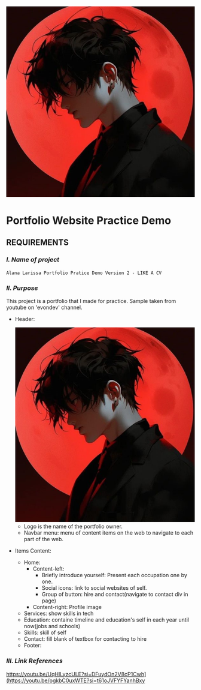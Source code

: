 # [<img src="./assets/img/b2c64613095fbca8811300c0dbf9d7b2.jpg" alt="Website Layout">](https://lam-alanalarissa.github.io/portfolio_practice_demo_web/ "PORTFOLIO WEBSITE DEMO")
# Portfolio Website Practice Demo
## REQUIREMENTS
### *_I. Name of project_*
    Alana Larissa Portfolio Pratice Demo Version 2 - LIKE A CV
### *_II. Purpose_*
This project is a portfolio that I made for practice. Sample taken from youtube on 'evondev' channel.
- Header:
  
  <img src="./assets/img/img.jpg" alt="Header">
  
  + Logo is the name of the portfolio owner.
  + Navbar menu: menu of content items on the web to navigate to each part of the web.
- Items Content:
  + Home:
    * Content-left:
      + Briefly introduce yourself: Present each occupation one by one.
      + Social icons: link to social websites of self.
      + Group of button: hire and contact(navigate to contact div in page)
    * Content-right: Profile image
  + Services: show skills in tech
  + Education: containe timeline and education's self in each year until now(jobs and schools)
  + Skills: skill of self
  + Contact: fill blank of textbox for contacting to hire
  + Footer:
### *_III. Link References_*
 https://youtu.be/UqHILyzcULE?si=DFuydOn2V8cP1Cwh](https://youtu.be/ogkbC0uxWTE?si=t61oJVFYFYanhBxy
  
